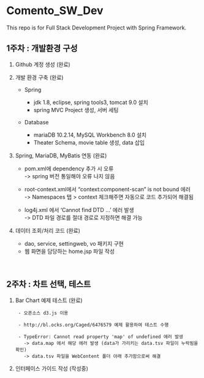 # Comento_SW_Dev
This repo is for Full Stack Development Project with Spring Framework.

## 1주차 : 개발환경 구성

1. Github 계정 생성 (완료)

2. 개발 환경 구축 (완료)
	- Spring

		- jdk 1.8, eclipse, spring tools3, tomcat 9.0 설치
		- spring MVC Project 생성, 서버 세팅
	- Database

		- mariaDB 10.2.14, MySQL Workbench 8.0 설치
		- Theater Schema, movie table 생성, data 삽입
		
3. Spring, MariaDB, MyBatis 연동 (완료)

	- pom.xml에 dependency 추가 시 오류  
		-> spring 버전 통일해야 오류 나지 않음
		  
	- root-context.xml에서 “context:component-scan” is not bound 에러  
		  -> Namespaces 탭 > context 체크해주면 자동으로 코드 추가되어 해결됨
		  
  	- log4j.xml 에서 ‘Cannot find DTD …’ 에러 발생  
		  -> DTD 파일 경로를 절대 경로로 지정하면 해결 가능
		
4. 데이터 조회/처리 코드 (완료)

  	- dao, service, settingweb, vo 패키지 구현
	- 웹 화면을 담당하는 home.jsp 파일 작성
		
<br/>

## 2주차 : 차트 선택, 테스트

1. Bar Chart 예제 테스트 (완료)
		
		- 오픈소스 d3.js 이용
		
		- http://bl.ocks.org/Caged/6476579 예제 활용하여 테스트 수행
		
		- TypeError: Cannot read property 'map' of undefined 에러 발생
		  -> data.map 에서 해당 에러 발생 (data가 가리키는 data.tsv 파일이 누락됨을 확인)
		  -> data.tsv 파일을 WebContent 폴더 아래 추가함으로써 해결
		  
2. 인터페이스 가이드 작성 (작성중)


